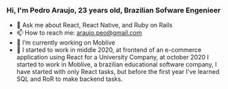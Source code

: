 ### Hi, I'm Pedro Araujo, 23 years old, Brazilian Sofware Engenieer

- 💬 Ask me about React, React Native, and Ruby on Rails
- 📫 How to reach me: araujo.peo@gmail.com
- 💼 I’m currently working on Moblive
- 👔 I started to work in middle 2020, at frontend of an e-commerce application using React for a University Company, at october 2020 I started to work in Moblive, a brazilian educational software company, I have started with only React tasks, but before the first year I've learned SQL and RoR to make backend tasks.

<!--
Here are some ideas to get you started:

- 🌱  I’mcurrently learning Ruby on Rails
- 👯 I’m looking to collaborate on ...
- ⚡  Fun fact I’m otaku
- 🔭 I’m currently working on Moblive
- 🤔 I’m looking for help with ...
 ...
- 😄 Pronouns: ...
-->
